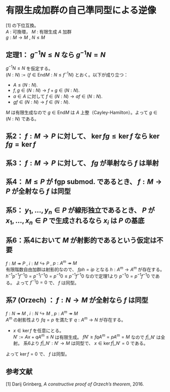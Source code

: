 # 有限生成加群の自己準同型による逆像
[1] の下位互換。  
$A$ : 可換環， $M$ : 有限生成 $A$ 加群  
$g : M\to M$ , $N\leq M$  
## 定理1： $g^{-1}N\leq N$ なら $g^{-1}N=N$
$g^{-1}N\leq N$ を仮定する。  
$(N:N):=\lbrace f\in \mathrm{End} M : N\leq f^{-1}N\rbrace$ とおく。以下が成り立つ：
- $A\leq (N:N)$.
- $f,g\in (N:N)\to f+g\in (N:N)$.
- $a\in A$ に対して $f\in (N:N)\to af\in (N:N)$.
- $gf\in (N:N)\to f\in (N:N)$.

$M$ は有限生成なので $g\in\mathrm{End} M$ は $A$ 上整（Cayley-Hamilton）。よって $g\in (N:N)$ である。
## 系2： $f:M\to P$ に対して、 $\ker fg\leq \ker f$ なら $\ker fg=\ker f$
## 系3： $f:M\to P$ に対して、 $fg$ が単射なら $f$ は単射
## 系4： $M\leq P$ が fgp submod. であるとき、 $f:M\to P$ が全射なら $f$ は同型
## 系5： $y_1,\ldots ,y_n\in P$ が線形独立であるとき、 $P$ が $x_1,\ldots ,x_n\in P$ で生成されるなら $x_i$ は $P$ の基底
## 系6：系4において $M$ が射影的であるという仮定は不要
$f:M\twoheadrightarrow P$ , $i:M\hookrightarrow P$ , $p:A^m\twoheadrightarrow M$  
有限階数自由加群は射影的なので、 $fph=ip$ となる $h:A^m\to A^m$ が存在する。  
$h^{-1}p^{-1}f^{-1}0=p^{-1}i^{-1}0=p^{-1}0\leq p^{-1}f^{-1}0$ なので定理1より
$p^{-1}0=p^{-1}f^{-1}0$ である。
よって $f^{-1}0=0$ で、 $f$ は同型。
## 系7 (Orzech) ： $f:N\to M$ が全射なら $f$ は同型
$f:N\twoheadrightarrow M$ , $i:N\hookrightarrow M$ , $p:A^m\twoheadrightarrow M$  
$A^m$ の射影性より $fq=p$ を満たす $q:A^m\to N$ が存在する。  
- $x\in \ker f$ を任意にとる。  
$N':=Ax+qA^m\leq N$ は有限生成。 $fN'\geq fqA^m=pA^m=M$ なので $f|\_{N'}$ は全射。
系6より $f|\_{N'}:N'\to M$ は同型で、 $x\in \ker f|\_{N'}=0$ である。

よって $\ker f=0$ で、 $f$ は同型。
## 参考文献
[1] Darij Grinberg, _A constructive proof of Orzech’s theorem_, 2016.
